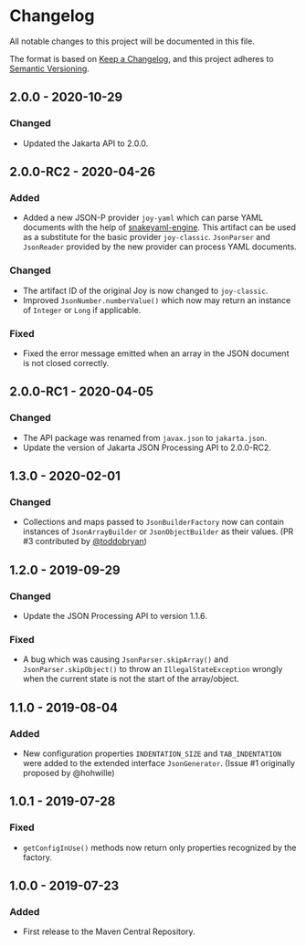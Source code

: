 # Changelog
All notable changes to this project will be documented in this file.

The format is based on [Keep a Changelog](https://keepachangelog.com/en/1.0.0/),
and this project adheres to [Semantic Versioning](https://semver.org/spec/v2.0.0.html).

## 2.0.0 - 2020-10-29
### Changed
- Updated the Jakarta API to 2.0.0.

## 2.0.0-RC2 - 2020-04-26
### Added
- Added a new JSON-P provider `joy-yaml` which can parse YAML documents with the help of [snakeyaml-engine](https://bitbucket.org/asomov/snakeyaml-engine). This artifact can be used as a substitute for the basic provider `joy-classic`. `JsonParser` and `JsonReader` provided by the new provider
can process YAML documents.

### Changed
- The artifact ID of the original Joy is now changed to `joy-classic`.
- Improved `JsonNumber.numberValue()` which now may return an instance of `Integer` or `Long` if applicable.

### Fixed
- Fixed the error message emitted when an array in the JSON document is not closed correctly.

## 2.0.0-RC1 - 2020-04-05
### Changed
- The API package was renamed from `javax.json` to `jakarta.json`.
- Update the version of Jakarta JSON Processing API to 2.0.0-RC2.

## 1.3.0 - 2020-02-01
### Changed
- Collections and maps passed to `JsonBuilderFactory` now can contain instances of `JsonArrayBuilder` or `JsonObjectBuilder` as their values. (PR #3 contributed by [@toddobryan](https://github.com/toddobryan))

## 1.2.0 - 2019-09-29
### Changed
- Update the JSON Processing API to version 1.1.6.

### Fixed
- A bug which was causing `JsonParser.skipArray()` and `JsonParser.skipObject()` to throw an `IllegalStateException` wrongly when the current state is not the start of the array/object.

## 1.1.0 - 2019-08-04
### Added
- New configuration properties `INDENTATION_SIZE` and `TAB_INDENTATION` were added to the extended interface `JsonGenerator`.
  (Issue #1 originally proposed by @hohwille)

## 1.0.1 - 2019-07-28
### Fixed
- `getConfigInUse()` methods now return only properties recognized by the factory.

## 1.0.0 - 2019-07-23
### Added
- First release to the Maven Central Repository.
